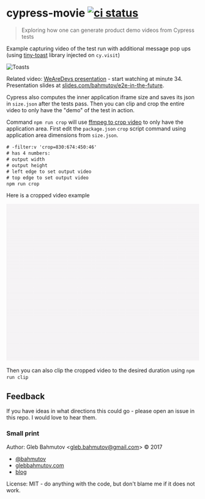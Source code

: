 # cypress-movie [![ci status][ci image]][ci url]
> Exploring how one can generate product demo videos from Cypress tests

Example capturing video of the test run with additional message pop ups (using [tiny-toast](https://github.com/bahmutov/tiny-toast) library injected on `cy.visit`)

![Toasts](images/with-toasts.gif)

Related video: [WeAreDevs presentation](https://www.youtube.com/watch?v=p38bIMC-YOU) - start watching at minute 34. Presentation slides at [slides.com/bahmutov/e2e-in-the-future](https://slides.com/bahmutov/e2e-in-the-future).

Cypress also computes the inner application iframe size and saves its json in `size.json` after the tests pass. Then you can clip and crop the entire video to only have the "demo" of the test in action.

Command `npm run crop` will use [ffmpeg to crop video](https://ffmpeg.org/ffmpeg-filters.html#crop) to only have the application area. First edit the `package.json` `crop` script command using application area dimensions from `size.json`.

```
# -filter:v 'crop=830:674:450:46'
# has 4 numbers:
# output width
# output height
# left edge to set output video
# top edge to set output video
npm run crop
```

Here is a cropped video example

![Cropped video](images/cropped.gif)

Then you can also clip the cropped video to the desired duration using `npm run clip`

## Feedback

If you have ideas in what directions this could go - please open an issue in this repo. I would love to hear them.

### Small print

Author: Gleb Bahmutov &lt;gleb.bahmutov@gmail.com&gt; &copy; 2017

* [@bahmutov](https://twitter.com/bahmutov)
* [glebbahmutov.com](https://glebbahmutov.com)
* [blog](https://glebbahmutov.com/blog)

License: MIT - do anything with the code, but don't blame me if it does not work.

[ci image]: https://github.com/bahmutov/cypress-movie/workflows/ci/badge.svg?branch=master
[ci url]: https://github.com/bahmutov/cypress-movie/actions
